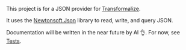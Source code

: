 ﻿This project is for a JSON provider for [Transformalize](https://github.com/dalenewman/Transformalize).

It uses the [Newtonsoft.Json](https://www.newtonsoft.com/json) library to read, write, and query JSON.


Documentation will be written in the near future by AI 👌.  For now, see [Tests](src/Test).
